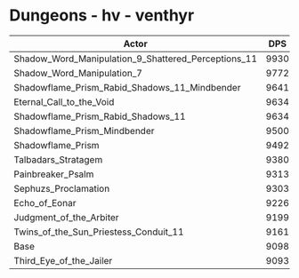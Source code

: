 # Dungeons - hv - venthyr
| Actor | DPS | Increase |
|---|:---:|:---:|
|Shadow_Word_Manipulation_9_Shattered_Perceptions_11|9930|9.14%|
|Shadow_Word_Manipulation_7|9772|7.41%|
|Shadowflame_Prism_Rabid_Shadows_11_Mindbender|9641|5.97%|
|Eternal_Call_to_the_Void|9634|5.89%|
|Shadowflame_Prism_Rabid_Shadows_11|9634|5.89%|
|Shadowflame_Prism_Mindbender|9500|4.42%|
|Shadowflame_Prism|9492|4.33%|
|Talbadars_Stratagem|9380|3.10%|
|Painbreaker_Psalm|9313|2.36%|
|Sephuzs_Proclamation|9303|2.25%|
|Echo_of_Eonar|9226|1.41%|
|Judgment_of_the_Arbiter|9199|1.11%|
|Twins_of_the_Sun_Priestess_Conduit_11|9161|0.69%|
|Base|9098|0.00%|
|Third_Eye_of_the_Jailer|9093|-0.05%|
